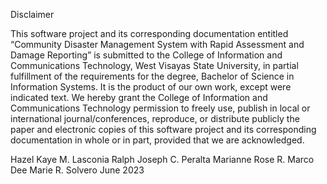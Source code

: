 Disclaimer

 This software project and its corresponding documentation entitled “Community Disaster Management System with Rapid Assessment and Damage Reporting” is submitted to the College of Information and Communications Technology, West Visayas State University, in partial fulfillment of the requirements for the degree, Bachelor of Science in Information Systems. It is the product of our own work, except were indicated text.
 We hereby grant the College of Information and Communications Technology permission to freely use, publish in local or international journal/conferences, reproduce, or distribute publicly the paper and electronic copies of this software project and its corresponding documentation in whole or in part, provided that we are acknowledged.

Hazel Kaye M. Lasconia             Ralph Joseph C. Peralta
Marianne Rose R. Marco             Dee Marie R. Solvero
June 2023
